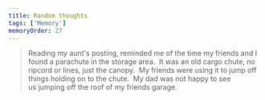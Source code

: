 ```yaml
---
title: Random thoughts 
tags: ['Memory']
memoryOrder: 27
---
```

>Reading my aunt's posting, reminded me of the time my friends and I found a parachute in the storage area.  It was an old cargo chute, no ripcord or lines, just the canopy.  My friends were using it to jump off things holding on to the chute.  My dad was not happy to see us jumping off the roof of my friends garage.